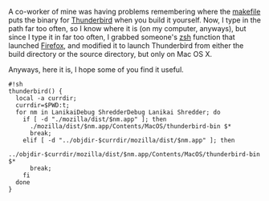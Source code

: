 <!--
.. title: A handy zsh function (for OS X)
.. date: 2010-07-19 10:20:13
.. author: Blake Winton
.. tags: thunderbird, zsh, osx, mozilla
-->

A co-worker of mine was having problems remembering where the [makefile](
http://mxr.mozilla.org/comm-central/source/client.mk) puts the binary for
[Thunderbird](http://mozillamessaging.com/) when you build it yourself.
Now, I type in the path far too often, so I know where it is (on my
computer, anyways), but since I type it in far too often, I grabbed
someone's [zsh](http://www.zsh.org/) function that launched [Firefox](
http://www.mozilla.com/), and modified it to launch Thunderbird from either
the build directory or the source directory, but only on Mac OS X.

Anyways, here it is, I hope some of you find it useful.

    #!sh
    thunderbird() {
      local -a currdir;
      currdir=$PWD:t;
      for nm in LanikaiDebug ShredderDebug Lanikai Shredder; do
        if [ -d "./mozilla/dist/$nm.app" ]; then
          ./mozilla/dist/$nm.app/Contents/MacOS/thunderbird-bin $*
          break;
        elif [ -d "../objdir-$currdir/mozilla/dist/$nm.app" ]; then
          ../objdir-$currdir/mozilla/dist/$nm.app/Contents/MacOS/thunderbird-bin $*
          break;
        fi
      done
    }


